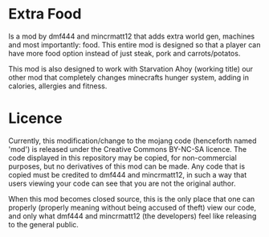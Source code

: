 Extra Food
==========
Is a mod by dmf444 and mincrmatt12 that adds extra world gen, machines and most importantly: food.
This entire mod is designed so that a player can have more food option instead of just steak, pork and carrots/potatos.

This mod is also designed to work with Starvation Ahoy (working title) our other mod that completely changes minecrafts hunger system, adding in calories, allergies and fitness.


Licence
=========
Currently, this modification/change to the mojang code (henceforth named 'mod') is released under the Creative Commons BY-NC-SA licence. The code displayed in this repository may be copied, for non-commercial purposes, but no derivatives of this mod can be made. Any code that is copied must be credited to dmf444 and mincrmatt12, in such a way that users viewing your code can see that you are not the original author.

When this mod becomes closed source, this is the only place that one can properly (properly meaning without being accused of theft) 
view our code, and only what dmf444 and mincrmatt12 (the developers) feel like releasing to the general public.
